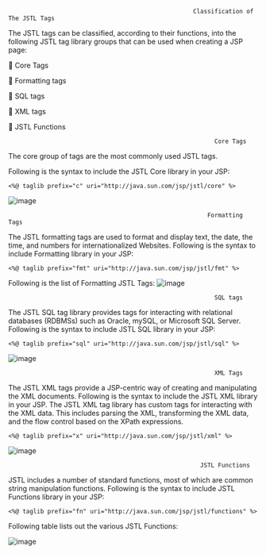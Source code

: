                                                         Classification of The JSTL Tags

The JSTL tags can be classified, according to their functions, into the following JSTL tag library groups that can be used when creating a JSP page:

 Core Tags

 Formatting tags

 SQL tags

 XML tags

 JSTL Functions

                                                              Core Tags
                                                              
The core group of tags are the most commonly used JSTL tags. 

Following is the syntax to include the JSTL Core library in your JSP:

``` <%@ taglib prefix="c" uri="http://java.sun.com/jsp/jstl/core" %> ```

![image](https://github.com/shardapatil/Sharda/assets/53011896/f50c11a1-0ddd-45dc-8437-4a54e2763379)

                                                            Formatting Tags
                                                            
The JSTL formatting tags are used to format and display text, the date, the time, and numbers for internationalized Websites. 
Following is the syntax to include Formatting library in your JSP:

``` <%@ taglib prefix="fmt" uri="http://java.sun.com/jsp/jstl/fmt" %> ```

Following is the list of Formatting JSTL Tags:
![image](https://github.com/shardapatil/Sharda/assets/53011896/63f79933-a570-4dd1-86bc-ee2a7a466025)


                                                              SQL tags
                                                              
The JSTL SQL tag library provides tags for interacting with relational databases (RDBMSs) such as Oracle, mySQL, or Microsoft SQL Server.
Following is the syntax to include JSTL SQL library in your JSP:

``` <%@ taglib prefix="sql" uri="http://java.sun.com/jsp/jstl/sql" %> ```

![image](https://github.com/shardapatil/Sharda/assets/53011896/ad307f07-e3e1-49f8-95f5-da1dea361941)

                                                              XML Tags
                                                              
The JSTL XML tags provide a JSP-centric way of creating and manipulating the XML documents. 
Following is the syntax to include the JSTL XML library in your JSP.
The JSTL XML tag library has custom tags for interacting with the XML data. This includes parsing the XML, transforming the XML data, and the flow control based on the XPath 
expressions.

``` <%@ taglib prefix="x" uri="http://java.sun.com/jsp/jstl/xml" %> ```

![image](https://github.com/shardapatil/Sharda/assets/53011896/8d44e0a2-f8ca-4c95-9790-3bdd1a391289)

                                                          JSTL Functions
                                                          
JSTL includes a number of standard functions, most of which are common string manipulation functions. 
Following is the syntax to include JSTL Functions library in your JSP:

``` <%@ taglib prefix="fn" uri="http://java.sun.com/jsp/jstl/functions" %> ```

Following table lists out the various JSTL Functions:

![image](https://github.com/shardapatil/Sharda/assets/53011896/74c4fb5c-c496-4e49-a40a-97119b413442)


